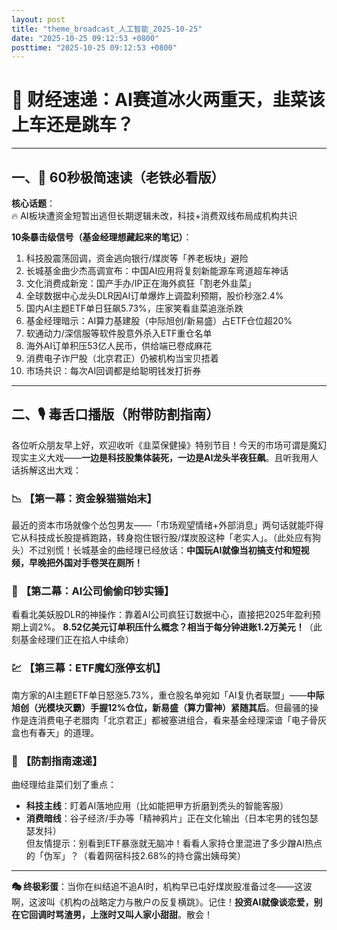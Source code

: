 ```yaml
---
layout: post
title: "theme_broadcast_人工智能_2025-10-25"
date: "2025-10-25 09:12:53 +0800"
posttime: "2025-10-25 09:12:53 +0800"
---
```


# 🚀 财经速递：AI赛道冰火两重天，韭菜该上车还是跳车？

---

## 一、📌 60秒极简速读（老铁必看版）

**核心话题**：  
🔥 AI板块遭资金短暂出逃但长期逻辑未改，科技+消费双线布局成机构共识  

**10条暴击级信号（基金经理想藏起来的笔记）**：  
1. 科技股震荡回调，资金逃向银行/煤炭等「养老板块」避险  
2. 长城基金曲少杰高调宣布：中国AI应用将复刻新能源车弯道超车神话  
3. 文化消费成新宠：国产手办/IP正在海外疯狂「割老外韭菜」  
4. 全球数据中心龙头DLR因AI订单爆炸上调盈利预期，股价秒涨2.4%  
5. 国内AI主题ETF单日狂飙5.73%，庄家笑看韭菜追涨杀跌  
6. 基金经理暗示：AI算力基建股（中际旭创/新易盛）占ETF仓位超20%  
7. 软通动力/深信服等软件股意外杀入ETF重仓名单  
8. 海外AI订单积压53亿人民币，供给端已卷成麻花  
9. 消费电子诈尸股（北京君正）仍被机构当宝贝捂着  
10. 市场共识：每次AI回调都是给聪明钱发打折券  

---

## 二、🎙️ 毒舌口播版（附带防割指南）

各位听众朋友早上好，欢迎收听《韭菜保健操》特别节目！今天的市场可谓是魔幻现实主义大戏——**一边是科技股集体装死，一边是AI龙头半夜狂飙**。且听我用人话拆解这出大戏：

### 📉 **【第一幕：资金躲猫猫始末】**  
最近的资本市场就像个怂包男友——​「市场观望情绪+外部消息」两句话就能吓得它从科技成长股提裤跑路，转身抱住银行股/煤炭股这种「老实人」。（此处应有狗头）不过别慌！长城基金的曲经理已经放话：**中国玩AI就像当初搞支付和短视频，早晚把外国对手卷哭在厕所！**

### 🤖 **【第二幕：AI公司偷偷印钞实锤】**  
看看北美妖股DLR的神操作：靠着AI公司疯狂订数据中心，直接把2025年盈利预期上调2%。 **8.52亿美元订单积压什么概念？相当于每分钟进账1.2万美元！**（此刻基金经理们正在掐人中续命）  

### 💹 **【第三幕：ETF魔幻涨停玄机】**  
南方家的AI主题ETF单日怒涨5.73%，重仓股名单宛如「AI复仇者联盟」——**中际旭创（光模块灭霸）手握12%仓位，新易盛（算力雷神）紧随其后**。但最骚的操作是连消费电子老腊肉「北京君正」都被塞进组合，看来基金经理深谙「电子骨灰盒也有春天」的道理。

### 🚨 **【防割指南速递】**  
曲经理给韭菜们划了重点：  
- **科技主线**：盯着AI落地应用（比如能把甲方折磨到秃头的智能客服）  
- **消费暗线**：谷子经济/手办等「精神鸦片」正在文化输出（日本宅男的钱包瑟瑟发抖）  
但友情提示：别看到ETF暴涨就无脑冲！看看人家持仓里混进了多少蹭AI热点的「伪军」？（看着网宿科技2.68%的持仓露出姨母笑）  

---

**🎭 终极彩蛋**：当你在纠结追不追AI时，机构早已屯好煤炭股准备过冬——这波啊，这波叫《机构の战略定力与散户の反复横跳》。记住！**投资AI就像谈恋爱，别在它回调时骂渣男，上涨时又叫人家小甜甜**。散会！